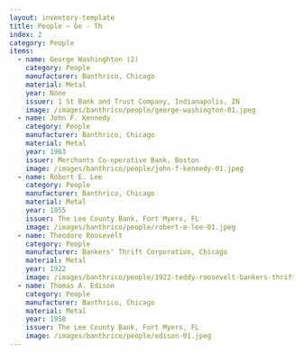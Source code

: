 ```yaml
---
layout: inventory-template
title: People ~ Ge - Th
index: 2
category: People
items:
  - name: George Washinghton (2)
    category: People
    manufacturer: Banthrico, Chicago
    material: Metal
    year: None
    issuer: 1 St Bank and Trust Company, Indianapolis, IN
    image: /images/banthrico/people/george-washington-01.jpeg
  - name: John F. Kennedy
    category: People
    manufacturer: Banthrico, Chicago
    material: Metal
    year: 1963
    issuer: Merchants Co-operative Bank, Boston
    image: /images/banthrico/people/john-f-kennedy-01.jpeg
  - name: Robert E. Lee
    category: People
    manufacturer: Banthrico, Chicago
    material: Metal
    year: 1955
    issuer: The Lee County Bank, Fort Myers, FL
    image: /images/banthrico/people/robert-e-lee-01.jpeg
  - name: Theodore Roosevelt
    category: People
    manufacturer: Bankers' Thrift Corporation, Chicago
    material: Metal
    year: 1922
    image: /images/banthrico/people/1922-teddy-roosevelt-bankers-thrift-01.jpeg
  - name: Thomas A. Edison
    category: People
    manufacturer: Banthrico, Chicago
    material: Metal
    year: 1958
    issuer: The Lee County Bank, Fort Myers, FL
    image: /images/banthrico/people/edison-01.jpeg
---
```

